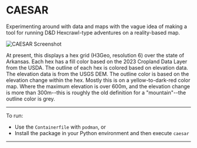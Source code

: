 CAESAR
===

Experimenting around with data and maps with the vague idea of making a tool for running D&D Hexcrawl-type adventures on a reality-based map.

![CAESAR Screenshot](https://media.githubusercontent.com/media/dslachut/caesar/main/docs/images/Screenshot%202023-11-29%20at%2011-28-30%20CAESAR.png)

At present, this displays a hex grid (H3Geo, resolution 6) over the state of Arkansas. Each hex has a fill color based on the 2023 Cropland Data Layer from the USDA. The outline of each hex is colored based on elevation data. The elevation data is from the USGS DEM. The outline color is based on the elevation change within the hex. Mostly this is on a yellow-to-dark-red color map. Where the maximum elevation is over 600m, and the elevation change is more than 300m--this is roughly the old definition for a "mountain"--the outline color is grey.

---

To run:

- Use the `Containerfile` with `podman`, or
- Install the package in your Python environment and then execute `caesar`

---

